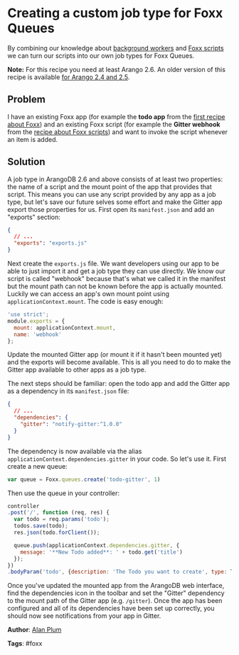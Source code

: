 # Creating a custom job type for Foxx Queues

By combining our knowledge about [background workers](https://docs.arangodb.com/cookbook/FoxxQueues.html) and [Foxx scripts](https://docs.arangodb.com/cookbook/FoxxScripts.html) we can turn our scripts into our own job types for Foxx Queues.

**Note:** For this recipe you need at least Arango 2.6. An older version of this recipe is available [for Arango 2.4 and 2.5](https://docs.arangodb.com/cookbook/FoxxCustomQueueJobsLegacy.md).

## Problem

I have an existing Foxx app (for example the **todo app** from the [first recipe about Foxx](https://docs.arangodb.com/cookbook/FoxxFirstSteps.html)) and an existing Foxx script (for example the **Gitter webhook** from the [recipe about Foxx scripts](https://docs.arangodb.com/cookbook/FoxxScripts.html)) and want to invoke the script whenever an item is added.

## Solution

A job type in ArangoDB 2.6 and above consists of at least two properties: the name of a script and the mount point of the app that provides that script. This means you can use any script provided by any app as a job type, but let's save our future selves some effort and make the Gitter app export those properties for us. First open its `manifest.json` and add an "exports" section:

```json
{
  // ...
  "exports": "exports.js"
}
```

Next create the `exports.js` file. We want developers using our app to be able to just import it and get a job type they can use directly. We know our script is called "webhook" because that's what we called it in the manifest but the mount path can not be known before the app is actually mounted. Luckily we can access an app's own mount point using `applicationContext.mount`. The code is easy enough:

```js
'use strict';
module.exports = {
  mount: applicationContext.mount,
  name: 'webhook'
};
```

Update the mounted Gitter app (or mount it if it hasn't been mounted yet) and the exports will become available. This is all you need to do to make the Gitter app available to other apps as a job type.

The next steps should be familiar: open the todo app and add the Gitter app as a dependency in its `manifest.json` file:

```json
{
  // ...
  "dependencies": {
    "gitter": "notify-gitter:^1.0.0"
  }
}
```

The dependency is now available via the alias `applicationContext.dependencies.gitter` in your code. So let's use it. First create a new queue:

```js
var queue = Foxx.queues.create('todo-gitter', 1)
```

Then use the queue in your controller:

```js
controller
.post('/', function (req, res) {
  var todo = req.params('todo');
  todos.save(todo);
  res.json(todo.forClient());

  queue.push(applicationContext.dependencies.gitter, {
    message: '**New Todo added**: ' + todo.get('title')
  });
})
.bodyParam('todo', {description: 'The Todo you want to create', type: Todo});
```

Once you've updated the mounted app from the ArangoDB web interface, find the dependencies icon in the toolbar and set the "Gitter" dependency to the mount path of the Gitter app (e.g. `/gitter`). Once the app has been configured and all of its dependencies have been set up correctly, you should now see notifications from your app in Gitter.

**Author**: [Alan Plum](https://github.com/pluma)

**Tags**: #foxx
